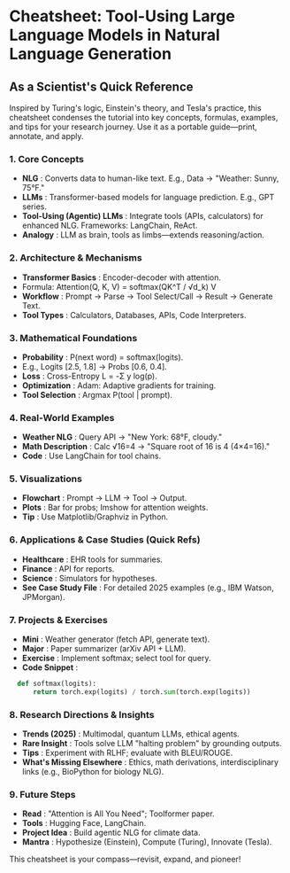 # Cheatsheet: Tool-Using Large Language Models in Natural Language Generation

## As a Scientist's Quick Reference

Inspired by Turing's logic, Einstein's theory, and Tesla's practice, this cheatsheet condenses the tutorial into key concepts, formulas, examples, and tips for your research journey. Use it as a portable guide—print, annotate, and apply.

### 1. Core Concepts

- **NLG** : Converts data to human-like text. E.g., Data → "Weather: Sunny, 75°F."
- **LLMs** : Transformer-based models for language prediction. E.g., GPT series.
- **Tool-Using (Agentic) LLMs** : Integrate tools (APIs, calculators) for enhanced NLG. Frameworks: LangChain, ReAct.
- **Analogy** : LLM as brain, tools as limbs—extends reasoning/action.

### 2. Architecture & Mechanisms

- **Transformer Basics** : Encoder-decoder with attention.
- Formula: Attention(Q, K, V) = softmax(QK^T / √d_k) V
- **Workflow** : Prompt → Parse → Tool Select/Call → Result → Generate Text.
- **Tool Types** : Calculators, Databases, APIs, Code Interpreters.

### 3. Mathematical Foundations

- **Probability** : P(next word) = softmax(logits).
- E.g., Logits [2.5, 1.8] → Probs [0.6, 0.4].
- **Loss** : Cross-Entropy L = -Σ y log(p).
- **Optimization** : Adam: Adaptive gradients for training.
- **Tool Selection** : Argmax P(tool | prompt).

### 4. Real-World Examples

- **Weather NLG** : Query API → "New York: 68°F, cloudy."
- **Math Description** : Calc √16=4 → "Square root of 16 is 4 (4×4=16)."
- **Code** : Use LangChain for tool chains.

### 5. Visualizations

- **Flowchart** : Prompt → LLM → Tool → Output.
- **Plots** : Bar for probs; Imshow for attention weights.
- **Tip** : Use Matplotlib/Graphviz in Python.

### 6. Applications & Case Studies (Quick Refs)

- **Healthcare** : EHR tools for summaries.
- **Finance** : API for reports.
- **Science** : Simulators for hypotheses.
- **See Case Study File** : For detailed 2025 examples (e.g., IBM Watson, JPMorgan).

### 7. Projects & Exercises

- **Mini** : Weather generator (fetch API, generate text).
- **Major** : Paper summarizer (arXiv API + LLM).
- **Exercise** : Implement softmax; select tool for query.
- **Code Snippet** :

```python
  def softmax(logits):
      return torch.exp(logits) / torch.sum(torch.exp(logits))
```

### 8. Research Directions & Insights

- **Trends (2025)** : Multimodal, quantum LLMs, ethical agents.
- **Rare Insight** : Tools solve LLM "halting problem" by grounding outputs.
- **Tips** : Experiment with RLHF; evaluate with BLEU/ROUGE.
- **What's Missing Elsewhere** : Ethics, math derivations, interdisciplinary links (e.g., BioPython for biology NLG).

### 9. Future Steps

- **Read** : "Attention is All You Need"; Toolformer paper.
- **Tools** : Hugging Face, LangChain.
- **Project Idea** : Build agentic NLG for climate data.
- **Mantra** : Hypothesize (Einstein), Compute (Turing), Innovate (Tesla).

This cheatsheet is your compass—revisit, expand, and pioneer!
